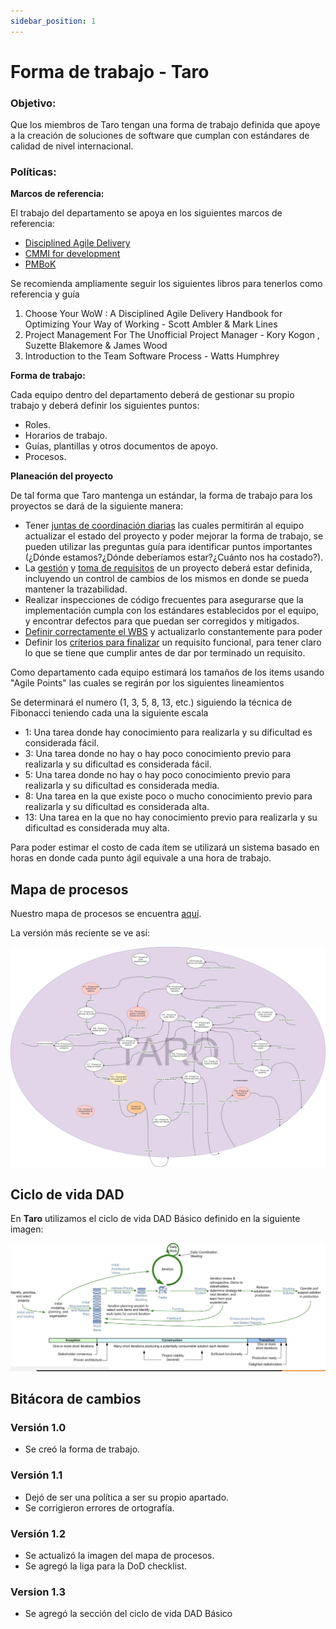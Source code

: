 ```yaml
---
sidebar_position: 1
---
```


# Forma de trabajo - Taro

### Objetivo:
<p>Que los miembros de Taro tengan una forma de trabajo definida que apoye a la creación de soluciones de software que cumplan con estándares de calidad de nivel internacional.</p>

### Políticas:

**Marcos de referencia:**
<p>El trabajo del departamento se apoya en los siguientes marcos de referencia:</p>


- [Disciplined Agile Delivery](https://www.pmi.org/disciplined-agile/process/introduction-to-dad)
- [CMMI for development](https://cmmiinstitute.com/cmmi/dev)
- [PMBoK](https://www.pmi.org/pmbok-guide-standards)


<p>Se recomienda ampliamente seguir los siguientes libros para tenerlos como referencia y guía</p>
<ol>
<li>Choose Your WoW : A Disciplined Agile Delivery Handbook for Optimizing Your Way of Working - Scott Ambler & Mark Lines</li>
<li>Project Management For The Unofficial Project Manager - Kory Kogon , Suzette Blakemore & James Wood</li>
<li>Introduction to the Team Software Process - Watts Humphrey</li>
</ol>

**Forma de trabajo:**
<p>Cada equipo dentro del departamento deberá de gestionar su propio trabajo y deberá definir los siguientes puntos:</p>

- Roles.
- Horarios de trabajo.
- Guías, plantillas y otros documentos de apoyo.
- Procesos.

**Planeación del proyecto**
<p>De tal forma que Taro mantenga un estándar, la forma de trabajo para los proyectos se dará de la siguiente manera:</p>

- Tener [juntas de coordinación diarias](./procesos/P07-proceso-juntas-diarias) las cuales permitirán al equipo actualizar el estado del proyecto y poder mejorar la forma de trabajo, se pueden utilizar las preguntas guía para identificar puntos importantes (¿Dónde estamos?¿Dónde deberíamos estar?¿Cuánto nos ha costado?).
- La [gestión](./procesos/P10-proceso-de-trazabilidad-de-requerimiento) y [toma de requisitos](./procesos/P05-proceso-requisitos) de un proyecto deberá estar definida, incluyendo un control de cambios de los mismos en donde se pueda mantener la trazabilidad.
- Realizar inspecciones de código frecuentes para asegurarse que la implementación cumpla con los estándares establecidos por el equipo, y encontrar defectos para que puedan ser corregidos y mitigados.
- [Definir correctamente el WBS](./guias/G07-guia-wbs) y actualizarlo constantemente para poder
- Definir los [criterios para finalizar](./checklists/CH04-checklist-definition-of-done) un requisito funcional, para tener claro lo que se tiene que cumplir antes de dar por terminado un requisito.



<p>Como departamento cada equipo estimará los tamaños de los items usando "Agile Points" las cuales se regirán por los siguientes lineamientos</p>

<p>Se determinará el numero (1, 3, 5, 8, 13, etc.) siguiendo la técnica de Fibonacci teniendo cada una la siguiente escala</p>

- 1: Una tarea donde hay conocimiento para realizarla y su dificultad es considerada fácil.
- 3: Una tarea donde no hay o hay poco conocimiento previo para realizarla y su dificultad es considerada fácil.
- 5: Una tarea donde no hay o hay poco conocimiento previo para realizarla y su dificultad es considerada media.
- 8: Una tarea en la que existe poco o mucho conocimiento previo para realizarla y su dificultad es considerada alta.
- 13: Una tarea en la que no hay conocimiento previo para realizarla y su dificultad es considerada muy alta.

<p>Para poder estimar el costo de cada ítem se utilizará un sistema basado en horas en donde cada punto ágil equivale a una hora de trabajo.</p>


## Mapa de procesos

Nuestro mapa de procesos se encuentra [aquí](https://drive.google.com/file/d/1DvFDwbp8PZt1BbRoPlbEJsgMrf43-qhj/view?usp=sharing).

La versión más reciente se ve así:

![Mapa de Procesos](../../static/img/mapa-procesos-3.png)

## Ciclo de vida DAD

En **Taro** utilizamos el ciclo de vida DAD Básico definido en la siguiente imagen:  

![Ciclo de vida DAD](../../static/img/ciclo-de-vida-dad.png "Ciclo de vida")

## Bitácora de cambios

### Versión 1.0
- Se creó la forma de trabajo.

### Versión 1.1
- Dejó de ser una política a ser su propio apartado.
- Se corrigieron errores de ortografía.

### Versión 1.2
- Se actualizó la imagen del mapa de procesos.
- Se agregó la liga para la DoD checklist.

### Version 1.3
- Se agregó la sección del ciclo de vida DAD Básico
